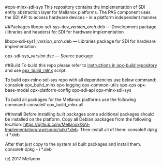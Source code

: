 #opx-mlnx-sdi-sys
This repository contains the implementation of SDI entity abstraction layer for Mellanox platforms. The PAS component uses the SDI API to access hardware devices - in a platform independent manner.  
  
##Packages
libopx-sdi-sys-dev\_*version*\_*arch*.deb — Development package (libraries and headers) for SDI for hardware implementation  

libopx-sdi-sys1\_*version*\_*arch*.deb — Libraries package for SDI for hardware implementation  

opx-sdi-sys\_*version*.dsc — Source package  
  
##Build
To build this repo please refer to [instructions in opx-build repository](https://github.com/open-switch/opx-build) and use [opx\_build\_mlnx](https://github.com/volodymyrsamotiy/opx-build/raw/master/scripts/opx_build_mlnx) script.

To build opx-mlnx-sdi-sys repo with all dependencies use below command:
console\# opx\_build\_mlnx opx-logging opx-common-utils opx-cps opx-base-model opx-platform-config opx-sdi-api opx-mlnx-sdi-sys

To build all packages for the Mellanox platforms use the following command:
console\# opx\_build\_mlnx all

##Install
Before installing built packages some additional packages should be installed on the platform. Copy all Debian packages from the following location: https://github.com/Mellanox/SAI-Implementation/raw/sonic/sdk/*.deb. Then install all of them:
console\# dpkg -i *.deb

After that just copy to the system all built packages and install them.
console\# dpkg - i *.deb

(c) 2017 Mellanox

